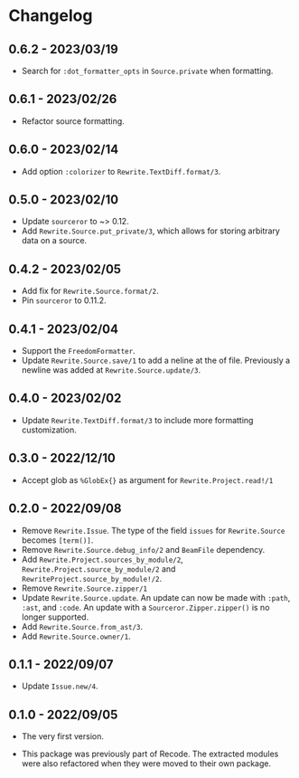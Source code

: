 # Changelog

## 0.6.2 - 2023/03/19

+ Search for `:dot_formatter_opts` in `Source.private` when formatting.

## 0.6.1 - 2023/02/26

+ Refactor source formatting.

## 0.6.0 - 2023/02/14

+ Add option `:colorizer` to `Rewrite.TextDiff.format/3`.

## 0.5.0 - 2023/02/10

+ Update `sourceror` to ~> 0.12.
+ Add `Rewrite.Source.put_private/3`, which allows for storing arbitrary data
  on a source.

## 0.4.2 - 2023/02/05

+ Add fix for `Rewrite.Source.format/2`.
+ Pin `sourceror` to 0.11.2.

## 0.4.1 - 2023/02/04

+ Support the `FreedomFormatter`.
+ Update `Rewrite.Source.save/1` to add a neline at the of file. Previously a
  newline was added at `Rewrite.Source.update/3`.

## 0.4.0 - 2023/02/02

+ Update `Rewrite.TextDiff.format/3` to include more formatting customization.

## 0.3.0 - 2022/12/10

+ Accept glob as `%GlobEx{}` as argument for `Rewrite.Project.read!/1`

## 0.2.0 - 2022/09/08

+ Remove `Rewrite.Issue`. The type of the field `issues` for `Rewrite.Source`
  becomes `[term()]`.
+ Remove `Rewrite.Source.debug_info/2` and `BeamFile` dependency.
+ Add `Rewrite.Project.sources_by_module/2`, `Rewrite.Project.source_by_module/2`
  and `RewriteProject.source_by_module!/2`.
+ Remove `Rewrite.Source.zipper/1`
+ Update `Rewrite.Source.update`. An update can now be made with `:path`, `:ast`,
  and `:code`. An update with a `Sourceror.Zipper.zipper()` is no longer
  supported.
+ Add `Rewrite.Source.from_ast/3`.
+ Add `Rewrite.Source.owner/1`.

## 0.1.1 - 2022/09/07

+ Update `Issue.new/4`.

## 0.1.0 - 2022/09/05

+ The very first version.

+ This package was previously part of Recode. The extracted modules were also
  refactored when they were moved to their own package.
